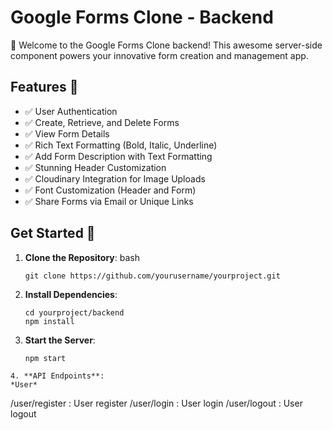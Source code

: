
# Google Forms Clone - Backend

🚀 Welcome to the Google Forms Clone backend! This awesome server-side component powers your innovative form creation and management app.

## Features 🌟

- ✅ User Authentication
- ✅ Create, Retrieve, and Delete Forms
- ✅ View Form Details
- ✅ Rich Text Formatting (Bold, Italic, Underline)
- ✅ Add Form Description with Text Formatting
- ✅ Stunning Header Customization
- ✅ Cloudinary Integration for Image Uploads
- ✅ Font Customization (Header and Form)
- ✅ Share Forms via Email or Unique Links

## Get Started 🚀

1. **Clone the Repository**:
   bash
   ```
   git clone https://github.com/yourusername/yourproject.git
   ```
2. **Install Dependencies**:
   ```
   cd yourproject/backend
   npm install
    ```
3. **Start the Server**:
   ```
   npm start
  ```
4. **API Endpoints**:
*User*
```
/user/register : User register
/user/login : User login
/user/logout : User logout
```
